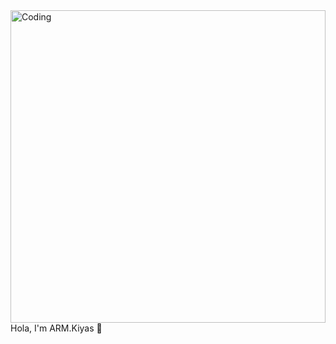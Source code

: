 <img align="center" alt="Coding" width="100%" height="500px" src="https://theninehertz.com/wp-content/uploads/2020/06/full-stack-development.gif">
Hola, I'm ARM.Kiyas 👋

